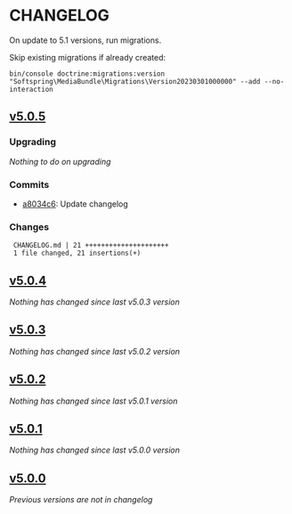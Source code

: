 # CHANGELOG

On update to 5.1 versions, run migrations.

Skip existing migrations if already created:

    bin/console doctrine:migrations:version "Softspring\MediaBundle\Migrations\Version20230301000000" --add --no-interaction

## [v5.0.5](https://github.com/softspring/media-bundle/releases/tag/v5.0.5)

### Upgrading

*Nothing to do on upgrading*

### Commits

- [a8034c6](https://github.com/softspring/media-bundle/commit/a8034c6c0d925b228bbb4179e7b18d64184708bd): Update changelog

### Changes

```
 CHANGELOG.md | 21 +++++++++++++++++++++
 1 file changed, 21 insertions(+)
```

## [v5.0.4](https://github.com/softspring/media-bundle/releases/tag/v5.0.4)

*Nothing has changed since last v5.0.3 version*

## [v5.0.3](https://github.com/softspring/media-bundle/releases/tag/v5.0.3)

*Nothing has changed since last v5.0.2 version*

## [v5.0.2](https://github.com/softspring/media-bundle/releases/tag/v5.0.2)

*Nothing has changed since last v5.0.1 version*

## [v5.0.1](https://github.com/softspring/media-bundle/releases/tag/v5.0.1)

*Nothing has changed since last v5.0.0 version*

## [v5.0.0](https://github.com/softspring/media-bundle/releases/tag/v5.0.0)

*Previous versions are not in changelog*
